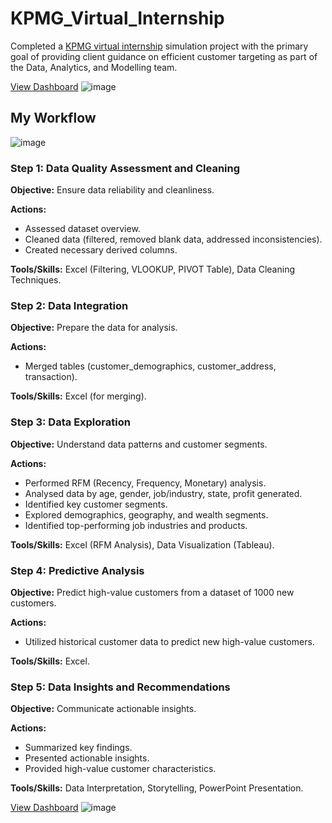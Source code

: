 # KPMG_Virtual_Internship 
Completed a [KPMG virtual internship](https://www.theforage.com/virtual-experience/m7W4GMqeT3bh9Nb2c/kpmg-au/data-analytics-virtual-internship/overview) simulation project with the primary goal of providing client guidance on efficient customer targeting as part of the Data, Analytics, and Modelling team.

[View Dashboard](https://public.tableau.com/views/Sprocket_Central_Customer_Analysis_Dashboard/Dashboard1?:language=en-GB&:display_count=n&:origin=viz_share_link)
![image](https://github.com/PliciousG/KPMG_Virtual_Internship/assets/106605456/9fa2a0b6-e608-4f62-b5af-9685ec9593e3)

## My Workflow

![image](https://github.com/PliciousG/KPMG_Virtual_Internship/assets/106605456/c9132cfa-572d-4ce8-b541-2d67b07f6b9d)

### Step 1: Data Quality Assessment and Cleaning
**Objective:** Ensure data reliability and cleanliness.

**Actions:**
- Assessed dataset overview.
- Cleaned data (filtered, removed blank data, addressed inconsistencies).
- Created necessary derived columns.

**Tools/Skills:** Excel (Filtering, VLOOKUP, PIVOT Table), Data Cleaning Techniques.

### Step 2: Data Integration
**Objective:** Prepare the data for analysis.

**Actions:**
  - Merged tables (customer_demographics, customer_address, transaction).
 
 **Tools/Skills:** Excel (for merging).

### Step 3: Data Exploration
**Objective:** Understand data patterns and customer segments.

**Actions:**
  - Performed RFM (Recency, Frequency, Monetary) analysis.
  - Analysed data by age, gender, job/industry, state, profit generated.
  - Identified key customer segments.
  - Explored demographics, geography, and wealth segments.
  - Identified top-performing job industries and products.
 
 **Tools/Skills:** Excel (RFM Analysis), Data Visualization (Tableau).

### Step 4: Predictive Analysis
**Objective:** Predict high-value customers from a dataset of 1000 new customers.

**Actions:**
  - Utilized historical customer data to predict new high-value customers.

**Tools/Skills:** Excel.

### Step 5: Data Insights and Recommendations

**Objective:** Communicate actionable insights.

**Actions:**
  - Summarized key findings.
  - Presented actionable insights.
  - Provided high-value customer characteristics.

**Tools/Skills:** Data Interpretation, Storytelling, PowerPoint Presentation.

[View Dashboard](https://public.tableau.com/views/Targeted_Customer_Segments_Dashboard/Dashboard1?:language=en-GB&:display_count=n&:origin=viz_share_link)
![image](https://github.com/PliciousG/KPMG_Virtual_Internship/assets/106605456/9fdfb3cd-fa15-46ee-a7ec-e48d5b5e6d31)

